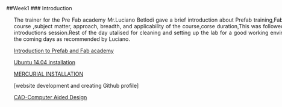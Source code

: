 

<div style="width:800px; margin:0 auto;">
##Week1
### Introduction


<div align="justify" style="margin-left:2.5%" style="margin-right:3%">

The trainer for the Pre Fab academy Mr.Luciano Betlodi gave a brief introduction about Prefab training,Fab academy course ,subject matter, approach, breadth, and applicability of the course,corse duration,This was followed by a self introductions session.Rest of the day utalised for cleaning and setting up the lab for a good working environment in the coming days as recommended by Luciano.

[Introduction to Prefab and Fab academy](week1.1.html)

[Ubuntu 14.04 installation](week1.2.html)

[MERCURIAL INSTALLATION](week1.3.html)

[website development and creating Github profile]

[CAD-Computer Aided Design](week1.5.html) 

</div>























